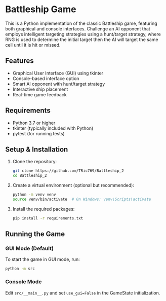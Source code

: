 # Battleship Game

This is a Python implementation of the classic Battleship game, featuring both graphical and console interfaces. Challenge an AI opponent that employs intelligent targeting strategies using a hunt/target strategy, where RNG is used to determine the initial target then the AI will target the same cell until it is hit or missed.

## Features

- Graphical User Interface (GUI) using tkinter
- Console-based interface option
- Smart AI opponent with hunt/target strategy
- Interactive ship placement
- Real-time game feedback

## Requirements

- Python 3.7 or higher
- tkinter (typically included with Python)
- pytest (for running tests)

## Setup & Installation

1. Clone the repository:
   ```bash
   git clone https://github.com/TRic769/Battleship_2
   cd Battleship_2
   ```

2. Create a virtual environment (optional but recommended):
   ```bash
   python -m venv venv
   source venv/bin/activate  # On Windows: venv\Scripts\activate
   ```

3. Install the required packages:
   ```bash
   pip install -r requirements.txt
   ```

## Running the Game

### GUI Mode (Default)

To start the game in GUI mode, run:
```bash
python -m src
```

### Console Mode
Edit `src/__main__.py` and set `use_gui=False` in the GameState initialization.